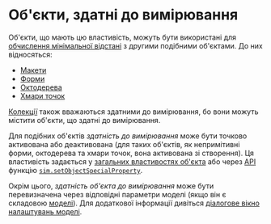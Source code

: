 # Об'єкти, здатні до вимірювання

Об'єкти, що мають цю властивість, можуть бути використані для [обчислення мінімальної відстані](https://www.coppeliarobotics.com/helpFiles/en/distanceCalculation.htm) з другими подібними об'єктами. До них відносяться:

- [Макети](https://www.coppeliarobotics.com/helpFiles/en/dummies.htm)
- [Форми](https://www.coppeliarobotics.com/helpFiles/en/shapes.htm)
- [Октодерева](https://www.coppeliarobotics.com/helpFiles/en/octrees.htm)
- [Хмари точок](https://www.coppeliarobotics.com/helpFiles/en/pointClouds.htm)

[Колекції](../Collections.md) також вважаються здатними до вимірювання, бо вони можуть містити об'єкти, що здатні до вимірювання.

Для подібних об'єктів _здатність до вимірювання_ може бути точково активована або деактивована (для таких об'єктів, як непримітивні форми, октодерева та хмари точок, вона активована зі створення). Ця властивість задається у [загальних властивостях об'єкта](<Properties/Object common properties.md>) або через [API](https://www.coppeliarobotics.com/helpFiles/en/apiFunctions.htm) функцію [`sim.setObjectSpecialProperty`](https://www.coppeliarobotics.com/helpFiles/en/regularApi/simSetObjectSpecialProperty.htm).

Окрім цього, _здатність об'єкта до вимірювання_ може бути перевизначена через відповідні параметри моделі (якщо він є складовою [моделі](<../../Scenes and models/Models.md>)). Для додаткової інформації дивіться [діалогове вікно налаштувань моделі](<../../Scenes and models/Models/Model dialog.md>).
